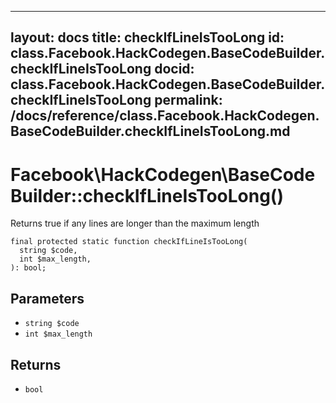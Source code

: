 
***

layout: docs
title: checkIfLineIsTooLong
id: class.Facebook.HackCodegen.BaseCodeBuilder.checkIfLineIsTooLong
docid: class.Facebook.HackCodegen.BaseCodeBuilder.checkIfLineIsTooLong
permalink: /docs/reference/class.Facebook.HackCodegen.BaseCodeBuilder.checkIfLineIsTooLong.md
---







# Facebook\\HackCodegen\\BaseCodeBuilder::checkIfLineIsTooLong()




Returns true if any lines are longer than the maximum length




``` Hack
final protected static function checkIfLineIsTooLong(
  string $code,
  int $max_length,
): bool;
```




## Parameters




+ ` string $code `
+ ` int $max_length `




## Returns




* ` bool `